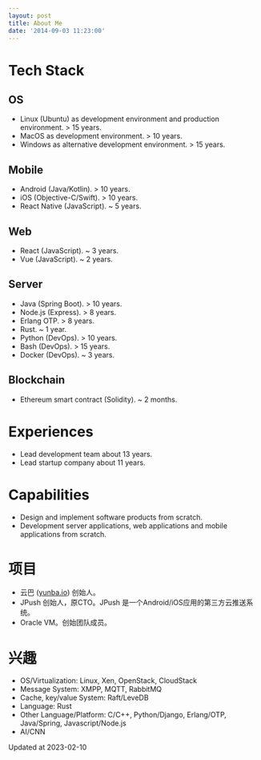 ```yaml
---
layout: post
title: About Me
date: '2014-09-03 11:23:00'
---
```



# Tech Stack

## OS

* Linux (Ubuntu) as development environment and production environment. > 15 years.
* MacOS as development environment. > 10 years.
* Windows as alternative development environment. > 15 years.

## Mobile

* Android (Java/Kotlin). > 10 years.
* iOS (Objective-C/Swift). > 10 years.
* React Native (JavaScript). ~ 5 years.

## Web

* React (JavaScript). ~ 3 years.
* Vue (JavaScript). ~ 2 years.

## Server

* Java (Spring Boot). > 10 years.
* Node.js (Express). > 8 years.
* Erlang OTP. > 8 years.
* Rust. ~ 1 year.
* Python (DevOps). > 10 years.
* Bash (DevOps). > 15 years.
* Docker (DevOps). ~ 3 years.

## Blockchain

* Ethereum smart contract (Solidity). ~ 2 months.

# Experiences

* Lead development team about 13 years.
* Lead startup company about 11 years.

# Capabilities

* Design and implement software products from scratch.
* Development server applications, web applications and mobile applications from scratch.

# 项目

* 云巴 ([yunba.io](http://yunba.io/)) 创始人。
* JPush 创始人，原CTO。JPush 是一个Android/iOS应用的第三方云推送系统。
* Oracle VM。创始团队成员。

# 兴趣

* OS/Virtualization: Linux, Xen, OpenStack, CloudStack
* Message System: XMPP, MQTT, RabbitMQ
* Cache, key/value System: Raft/LeveDB
* Language: Rust
* Other Language/Platform: C/C++, Python/Django, Erlang/OTP, Java/Spring, Javascript/Node.js
* AI/CNN

Updated at 2023-02-10
